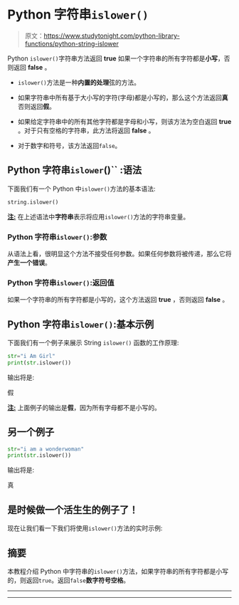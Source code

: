 # Python 字符串`islower()`

> 原文：<https://www.studytonight.com/python-library-functions/python-string-islower>

Python `islower()`字符串方法返回 **true** 如果一个字符串的所有字符都是**小写**，否则返回 **false** 。

*   `islower()`方法是一种**内置的处理**弦的方法。

*   如果字符串中所有基于大小写的字符(字母)都是小写的，那么这个方法返回**真**否则返回**假**。

*   如果给定字符串中的所有其他字符都是字母和小写，则该方法为空白返回 **true** 。对于只有空格的字符串，此方法将返回 **false** 。

*   对于数字和符号，该方法返回`false`。

## Python 字符串`islower`()`` :语法

下面我们有一个 Python 中`islower()`方法的基本语法:

```py
string.islower()
```

<u>**注:**</u> 在上述语法中**字符串**表示将应用`islower()`方法的字符串变量。

### Python 字符串`islower()`:参数

从语法上看，很明显这个方法不接受任何参数。如果任何参数将被传递，那么它将**产生一个错误**。

### Python 字符串`islower()`:返回值

如果一个字符串的所有字符都是小写的，这个方法返回 **true** ，否则返回 **false** 。

## Python 字符串`islower()`:基本示例

下面我们有一个例子来展示 String `islower()` 函数的工作原理:

```py
str="i Am Girl"
print(str.islower()) 
```

输出将是:

假

<u>**注:**</u> 上面例子的输出是**假**，因为所有字母都不是小写的。

## 另一个例子

```py
str="i am a wonderwoman"
print(str.islower()) 
```

输出将是:

真

## 是时候做一个活生生的例子了！

现在让我们看一下我们将使用`islower()`方法的实时示例:

## 摘要

本教程介绍 Python 中字符串的`islower()`方法，如果字符串的所有字符都是小写的，则返回`true`。返回`false`**数字****符号****空格**。

* * *

* * *